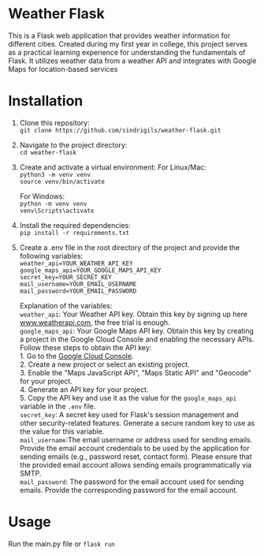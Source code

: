 # Weather Flask


This is a Flask web application that provides weather information for different cities. Created during my first year in college, this project serves as a practical learning experience for understanding the fundamentals of Flask. It utilizes weather data from a weather API and integrates with Google Maps for location-based services

# Installation

1. Clone this repository:
   <br />
   `git clone https://github.com/sindrigils/weather-flask.git`

2. Navigate to the project directory:
   <br />
   `cd weather-flask`

3. Create and activate a virtual environment:
   For Linux/Mac:
   <br />
   `python3 -m venv venv`
   <br />
   `source venv/bin/activate`

   For Windows:
   <br />
   `python -m venv venv`
   <br />
   `venv\Scripts\activate`

4. Install the required dependencies:
   <br />
   `pip install -r requirements.txt`

6. Create a .env file in the root directory of the project and provide the following variables:
   <br />
   `weather_api=YOUR_WEATHER_API_KEY`
   <br />
   `google_maps_api=YOUR_GOOGLE_MAPS_API_KEY`
   <br />
   `secret_key=YOUR_SECRET_KEY`
   <br />
   `mail_username=YOUR_EMAIL_USERNAME`
   <br />
   `mail_password=YOUR_EMAIL_PASSWORD`

   Explanation of the variables:
   <br />
   `weather_api`: Your Weather API key. Obtain this key by signing up here www.weatherapi.com, the free trial is enough.
   <br />
   `google_maps_api`: Your Google Maps API key. Obtain this key by creating a project in the Google Cloud Console and enabling the necessary APIs. Follow these steps to obtain the API key:
      <br />
          1. Go to the [Google Cloud Console](https://console.cloud.google.com/).
      <br />
          2. Create a new project or select an existing project.
      <br />
          3. Enable the "Maps JavaScript API", "Maps Static API" and "Geocode" for your project.
      <br />
          4. Generate an API key for your project.
      <br />
          5. Copy the API key and use it as the value for the `google_maps_api` variable in the `.env` file.
      <br />
   `secret_key`: A secret key used for Flask's session management and other security-related features. Generate a secure random key to use as the value for this variable.
   <br />
   `mail_username`:The email username or address used for sending emails. Provide the email account credentials to be used by the application for sending emails (e.g., password reset, contact form). Please ensure that the provided email account allows sending emails programmatically via SMTP.
   <br />
   `mail_password`: The password for the email account used for sending emails. Provide the corresponding password for the email account.


# Usage

Run the main.py file
or `flask run`
